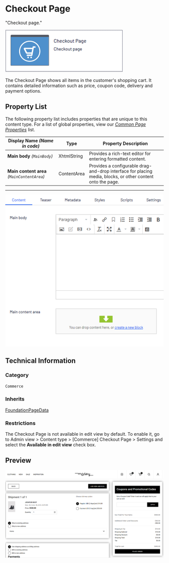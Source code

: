 # Checkout Page
"Checkout page."

![Checkout page](Screenshots/Checkout%20Page%20-%20icon.png)

The Checkout Page shows all items in the customer's shopping cart. It contains detailed information such as price, coupon code, delivery and payment options.

## Property List
The following property list includes properties that are unique to this content type. For a list of global properties, view our [*Common Page Properties*](./Common%20Page%20Properties.md) list.

Display Name *(Name in code)* | Type | Property Description
--------------|------|---------------
**Main body** *(`MainBody`)* | XhtmlString | Provides a rich-text editor for entering formatted content.
**Main content area** *(`MainContentArea`)* | ContentArea | Provides a configurable drag-and-drop interface for placing media, blocks, or other content onto the page.

** **

![Checkout page](Screenshots/Checkout%20Page%20-%20Content%20tab.png)


## Technical Information

### Category
`Commerce`

### Inherits
[FoundationPageData](Foundation%20Page%20Data.md)

### Restrictions
The Checkout Page is not available in edit view by default. To enable it, go to Admin view > Content type > [Commerce] Checkout Page > Settings and select the **Available in edit view** check box.

## Preview

![Checkout page](Screenshots/Checkout%20Page%20-%20Preview.png)
